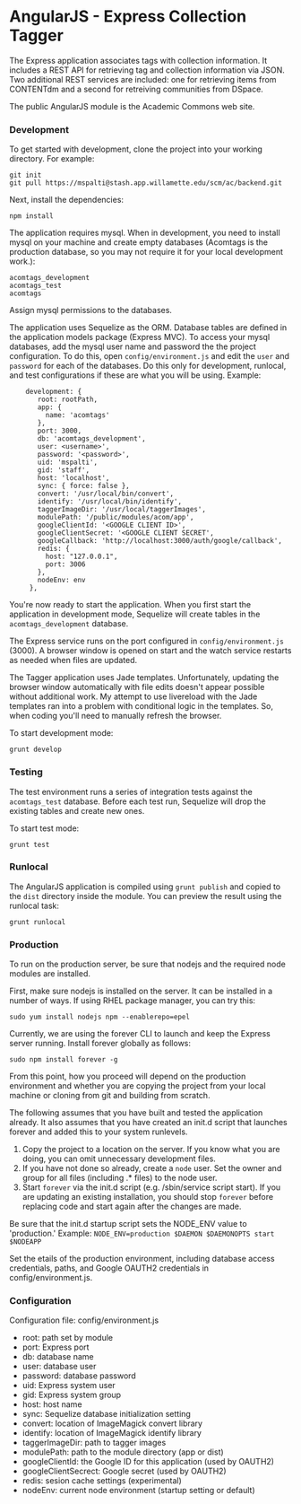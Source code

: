 # AngularJS - Express Collection Tagger

The Express application associates tags with collection information.  It includes a REST API for retrieving tag and collection information via JSON.
Two additional REST services are included: one for retrieving items from CONTENTdm and a second for retreiving communities from DSpace.

The public AngularJS module is the Academic Commons web site.


### Development

To get started with development, clone the project into your working directory. For example:

    git init
    git pull https://mspalti@stash.app.willamette.edu/scm/ac/backend.git

Next, install the dependencies:

    npm install

The application requires mysql.  When in development, you need to install mysql on your machine and create empty databases (Acomtags is the production database, so you may not require it for your local development work.):

    acomtags_development
    acomtags_test
    acomtags

Assign mysql permissions to the databases. 

The application uses Sequelize as the ORM.  Database tables are defined in the application models package (Express MVC). To access your mysql databases, add the mysql user name and password the the project configuration.
 To do this, open `config/environment.js` and edit the `user` and `password` for each of the databases. Do this only for development, runlocal, and test configurations if these are what you will be using.  Example:

        development: {
           root: rootPath,
           app: {
             name: 'acomtags'
           },
           port: 3000,
           db: 'acomtags_development',
           user: <username>',
           password: '<password>',
           uid: 'mspalti',
           gid: 'staff',
           host: 'localhost',
           sync: { force: false },
           convert: '/usr/local/bin/convert',
           identify: '/usr/local/bin/identify',
           taggerImageDir: '/usr/local/taggerImages',
           modulePath: '/public/modules/acom/app',
           googleClientId: '<GOOGLE CLIENT ID>',
           googleClientSecret: '<GOOGLE CLIENT SECRET',
           googleCallback: 'http://localhost:3000/auth/google/callback',
           redis: {
             host: "127.0.0.1",
             port: 3006
           },
           nodeEnv: env
         },


You're now ready to start the application. When you first start the application in development mode, Sequelize will create tables in the `acomtags_development` database.

The Express service runs on the port configured in `config/environment.js` (3000).  A browser window is opened on start and the watch service restarts as needed when files are updated.  

The Tagger application uses Jade templates. Unfortunately, updating the browser window automatically with file edits doesn't appear possible without additional work.
My attempt to use livereload with the Jade templates ran into a problem with conditional logic in the templates.  So, when coding you'll need to manually refresh the browser.

To start development mode:

    grunt develop


### Testing

The test environment runs a series of integration tests against the `acomtags_test` database. Before each test run, Sequelize will drop the existing tables and create new ones.

To start test mode:

    grunt test

### Runlocal

The AngularJS application is compiled using `grunt publish` and copied to the `dist` directory inside the module.  You can preview the result using the runlocal task:

    grunt runlocal

### Production

To run on the production server, be sure that nodejs and the required node modules are installed.

First, make sure nodejs is installed on the server.  It can be installed in a number of ways.  If using RHEL package manager, you can try this:

    sudo yum install nodejs npm --enablerepo=epel

Currently, we are using the forever CLI to launch and keep the Express server running.  Install forever globally as follows:

    sudo npm install forever -g
    
From this point, how you proceed will depend on the production environment and whether you are copying the project from your local machine or cloning from git and building from scratch.  

The following assumes that you have built and tested the application already. It also assumes that you have created an init.d script that launches forever and added this to your system runlevels.

1. Copy the project to a location on the server. If you know what you are doing, you can omit unnecessary development files.
2. If you have not done so already, create a `node` user. Set the owner and group for all files (including .* files) to the node user.  
3. Start `forever` via the init.d script (e.g. /sbin/service script start). If you are updating an existing installation, you should stop `forever` before replacing code and start again after the changes are made.

Be sure that the init.d startup script sets the NODE_ENV value to 'production.' Example: `NODE_ENV=production $DAEMON $DAEMONOPTS start $NODEAPP`

Set the etails of the production environment, including database access credentials, paths, and Google OAUTH2 credentials in config/environment.js.  


### Configuration

Configuration file: config/environment.js

* root: path set by module
* port: Express port
* db: database name
* user: database user
* password: database password
* uid: Express system user
* gid: Express system group
* host: host name
* sync: Sequelize database initialization setting
* convert: location of ImageMagick convert library
* identify: location of ImageMagick identify library
* taggerImageDir: path to tagger images
* modulePath: path to the module directory (app or dist)
* googleClientId: the Google ID for this application (used by OAUTH2)
* googleClientSecrect: Google secret (used by OAUTH2)
* redis: sesion cache settings (experimental)
* nodeEnv: current node environment (startup setting or default)



